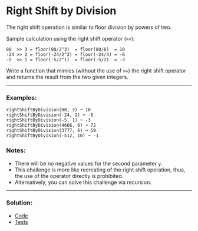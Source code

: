 # Right Shift by Division

The right shift operation is similar to floor division by powers of two.

Sample calculation using the right shift operator (`>>`):

```
80  >> 3 = floor(80/2^3)  = floor(80/8)  = 10
-24 >> 2 = floor(-24/2^2) = floor(-24/4) = -6
-5  >> 1 = floor(-5/2^1)  = floor(-5/2)  = -3
```

Write a function that mimics (without the use of `>>`) the right shift operator and returns the result from the two given integers.


---

### Examples:

```
rightShiftByDivision(80, 3) ➞ 10
rightShiftByDivision(-24, 2) ➞ -6
rightShiftByDivision(-5, 1) ➞ -3
rightShiftByDivision(4666, 6) ➞ 72
rightShiftByDivision(3777, 6) ➞ 59
rightShiftByDivision(-512, 10) ➞ -1
```

### Notes:

- There will be no negative values for the second parameter `y`.
- This challenge is more like recreating of the right shift operation, thus, the use of the operator directly is prohibited.
- Alternatively, you can solve this challenge via recursion.

---

### Solution:

- [Code](/src/challenges/medium/03-right-shift-by-division/right-shift-by-division.ts)
- [Tests](/src/challenges/medium/03-right-shift-by-division/test/right-shift-by-division.test.ts)
